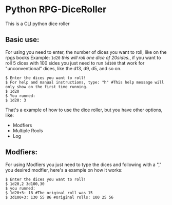 # Python RPG-DiceRoller

This is a CLI python dice roller

## Basic use:

For using you need to enter, the number of dices you want to roll, like on the rpgs books
Example: `1d20` *this will roll one dice of 20sides.*, if you want to roll 5 dices with 100 sides
you just need to run `5d100` that work for "unconventional" dices, like the d13, d9, d5, and so on.

```
$ Enter the dices you want to roll!
$ For help and manual instructions, type: "h" #This help message will only show on the first time running.
$ 1d20
$ You runned:
$ 1d20: 3
```
That's a example of how to use the dice roller, but you have other options, like:

* Modfiers
* Multiple Rools
* Log

## Modfiers:

For using Modfiers you just need to type the dices and following with a "," you desired modfier, here's
a example on how it works:

```
$ Enter the dices you want to roll!
$ 1d20,2 3d100,30
$ you runned:
$ 1d20+3: 18 #The original roll was 15
$ 3d100+3: 130 55 86 #Original rolls: 100 25 56
```
